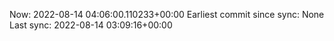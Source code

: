 Now: 2022-08-14 04:06:00.110233+00:00 Earliest commit since sync: None Last sync: 2022-08-14 03:09:16+00:00

